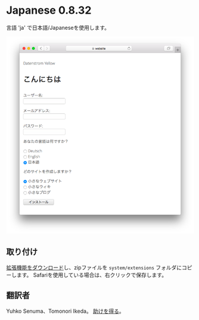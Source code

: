 # Japanese 0.8.32

言語 'ja' で日本語/Japaneseを使用します。

<p align="center"><img src="japanese-screenshot.png?raw=true" alt="Screenshot"></p>

## 取り付け

[拡張機能をダウンロード](https://github.com/datenstrom/yellow-extensions/raw/main/downloads/japanese.zip)し、zipファイルを `system/extensions` フォルダにコピーします。 Safariを使用している場合は、右クリックで保存します。

## 翻訳者

Yuhko Senuma、Tomonori Ikeda。 [助けを得る](https://datenstrom.se/yellow/help/)。
